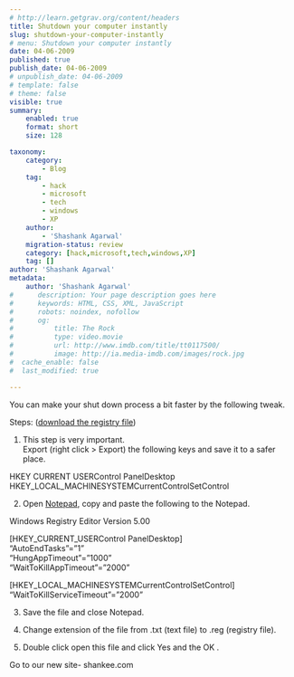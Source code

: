 ```yaml
---
# http://learn.getgrav.org/content/headers
title: Shutdown your computer instantly
slug: shutdown-your-computer-instantly
# menu: Shutdown your computer instantly
date: 04-06-2009
published: true
publish_date: 04-06-2009
# unpublish_date: 04-06-2009
# template: false
# theme: false
visible: true
summary:
    enabled: true
    format: short
    size: 128

taxonomy:
    category:
        - Blog
    tag:
        - hack
        - microsoft
        - tech
        - windows
        - XP
    author:
        - 'Shashank Agarwal'
    migration-status: review
    category: [hack,microsoft,tech,windows,XP]
    tag: []
author: 'Shashank Agarwal'
metadata:
    author: 'Shashank Agarwal'
#      description: Your page description goes here
#      keywords: HTML, CSS, XML, JavaScript
#      robots: noindex, nofollow
#      og:
#          title: The Rock
#          type: video.movie
#          url: http://www.imdb.com/title/tt0117500/
#          image: http://ia.media-imdb.com/images/rock.jpg
#  cache_enable: false
#  last_modified: true

---
```


You can make your shut down process a bit faster by the following tweak.

Steps: ([download the registry file](http://computerhelper.sitesled.com/RegFiles/FasterShutdown.exe))

1. This step is very important.  
Export (right click > Export) the following keys and save it to a safer place.

HKEY CURRENT USERControl PanelDesktop  
HKEY\_LOCAL\_MACHINESYSTEMCurrentControlSetControl

2. Open [Notepad](http://www.tricksystem.com/2009/01/make-windows-xp-shutdown-faster-than.html#), copy and paste the following to the Notepad.

Windows Registry Editor Version 5.00

[HKEY\_CURRENT\_USERControl PanelDesktop]  
“AutoEndTasks”=”1”  
“HungAppTimeout”=”1000”  
“WaitToKillAppTimeout”=”2000”

[HKEY\_LOCAL\_MACHINESYSTEMCurrentControlSetControl]  
“WaitToKillServiceTimeout”=”2000”

3. Save the file and close Notepad.

4. Change extension of the file from .txt (text file) to .reg (registry file).

5. Double click open this file and click Yes and the OK .

Go to our new site- shankee.com

